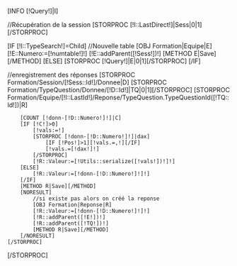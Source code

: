 [INFO [!Query!]|I]

//Récupération de la session
[STORPROC [!I::LastDirect!]|Sess|0|1][/STORPROC]

[IF [!I::TypeSearch!]=Child]
    //Nouvelle table
    [OBJ Formation|Equipe|E]
    [!E::Numero:=[!numtable!]!]
    [!E::addParent([!Sess!])!]
    [METHOD E|Save][/METHOD]
[ELSE]
    [STORPROC [!Query!]|E|0|1][/STORPROC]
[/IF]

//enregistrement des réponses
[STORPROC Formation/Session/[!Sess::Id!]/Donnee|D]
    [STORPROC Formation/TypeQuestion/Donnee/[!D::Id!]|TQ|0|1][/STORPROC]
    [STORPROC Formation/Equipe/[!I::LastId!]/Reponse/TypeQuestion.TypeQuestionId([!TQ::Id!])|R]

        [COUNT [!donn-[!D::Numero!]!]|C]
        [IF [!C!]>0]
            [!vals:=!]
            [STORPROC [!donn-[!D::Numero!]!]|dax]
                [IF [!Pos!]>1][!vals.=,!][/IF]
                [!vals.=[!dax!]!]
            [/STORPROC]
            [!R::Valeur:=[!Utils::serialize([!vals!])!]!]
        [ELSE]
            [!R::Valeur:=[!donn-[!D::Numero!]!]!]
        [/IF]
        [METHOD R|Save][/METHOD]
        [NORESULT]
            //si existe pas alors on créé la reponse
            [OBJ Formation|Reponse|R]
            [!R::Valeur:=[!donn-[!D::Numero!]!]!]
            [!R::addParent([!E!])!]
            [!R::addParent([!TQ!])!]
            [METHOD R|Save][/METHOD]
        [/NORESULT]
    [/STORPROC]
[/STORPROC]
